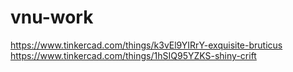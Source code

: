 # vnu-work
https://www.tinkercad.com/things/k3vEl9YIRrY-exquisite-bruticus
https://www.tinkercad.com/things/1hSIQ95YZKS-shiny-crift
